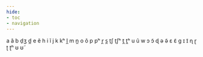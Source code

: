 ```yaml
---
hide:
- toc
- navigation
---
```

a
ã
b
d̠ʒ
d̪
e
ẽ
h
i
ĩ
j
k
kʰ
l̪
m
n̪
o
õ
p
pʰ
r̪
s̪
t̠ʃ
t̠ʃʰ
t̪
t̪ʰ
u
ũ
w
ɔ
ɔ̃
ɖ
ə
ə̃
ɛ
ɛ̃
ɡ
ɪ
ɪ̃
ɳ
ɽ
ʈ
ʈʰ
ʊ
ʊ̃
